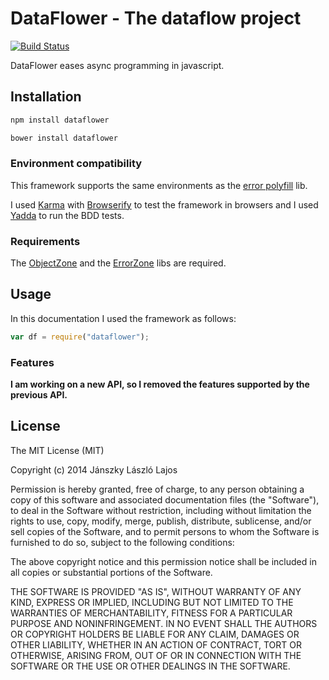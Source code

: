 # DataFlower - The dataflow project

[![Build Status](https://travis-ci.org/inf3rno/dataflower.png?branch=sockets)](https://travis-ci.org/inf3rno/dataflower)

DataFlower eases async programming in javascript. 

## Installation

```bash
npm install dataflower
```

```bash
bower install dataflower
```

### Environment compatibility

This framework supports the same environments as the [error polyfill](https://github.com/inf3rno/error-polyfill) lib.

I used [Karma](https://github.com/karma-runner/karma) with [Browserify](https://github.com/substack/node-browserify) to test the framework in browsers and I used [Yadda](https://github.com/acuminous/yadda) to run the BDD tests.

### Requirements

The [ObjectZone](https://github.com/inf3rno/o3) and the [ErrorZone](https://github.com/inf3rno/e3) libs are required.

## Usage

In this documentation I used the framework as follows:

```js
var df = require("dataflower");
```

### Features

**I am working on a new API, so I removed the features supported by the previous API.**

## License

The MIT License (MIT)

Copyright (c) 2014 Jánszky László Lajos

Permission is hereby granted, free of charge, to any person obtaining a copy
of this software and associated documentation files (the "Software"), to deal
in the Software without restriction, including without limitation the rights
to use, copy, modify, merge, publish, distribute, sublicense, and/or sell
copies of the Software, and to permit persons to whom the Software is
furnished to do so, subject to the following conditions:

The above copyright notice and this permission notice shall be included in all
copies or substantial portions of the Software.

THE SOFTWARE IS PROVIDED "AS IS", WITHOUT WARRANTY OF ANY KIND, EXPRESS OR
IMPLIED, INCLUDING BUT NOT LIMITED TO THE WARRANTIES OF MERCHANTABILITY,
FITNESS FOR A PARTICULAR PURPOSE AND NONINFRINGEMENT. IN NO EVENT SHALL THE
AUTHORS OR COPYRIGHT HOLDERS BE LIABLE FOR ANY CLAIM, DAMAGES OR OTHER
LIABILITY, WHETHER IN AN ACTION OF CONTRACT, TORT OR OTHERWISE, ARISING FROM,
OUT OF OR IN CONNECTION WITH THE SOFTWARE OR THE USE OR OTHER DEALINGS IN THE
SOFTWARE.